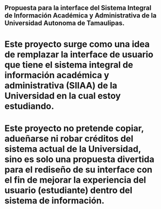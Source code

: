 ## Propuesta para la interface del Sistema Integral de Información Académica y Administrativa de la Universidad Autonoma de Tamaulipas.


# Este proyecto surge como una idea de remplazar la interface de usuario que tiene el sistema integral de información académica y administrativa (SIIAA) de la Universidad en la cual estoy estudiando. 

# Este proyecto no pretende copiar, adueñarse ni robar créditos del sistema actual de la Universidad, sino es solo una propuesta divertida para el rediseño de su interface con el fin de mejorar la experiencia del usuario (estudiante) dentro del sistema de información.

